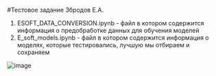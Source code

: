 #Тестовое задание Збродов Е.А.

1) ESOFT_DATA_СONVERSION.ipynb - файл в котором содержится информация о предобработке данных для обучения моделей 
2) E_soft_models.ipynb - файл в котором содержится информация о моделях, которые тестировались, лучшую мы отбираем и сохраняем





![image](https://user-images.githubusercontent.com/89632164/224644392-49cc1dea-6b21-4625-93fc-85b37d58b333.png)
